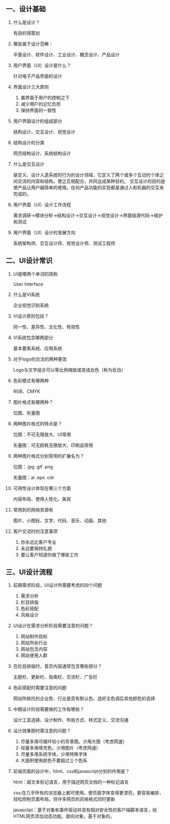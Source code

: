## 一、设计基础
1.	什么是设计？
    
    有目的得策划
2.	哪些属于设计范畴：
    
    平面设计、软件设计、工业设计、概念设计、产品设计
3.	用户界面（UI）设计是什么？

    针对电子产品界面的设计
4.	界面设计三大原则
    1. 置界面于用户的控制之下
    2. 减少用户的记忆负担
    3. 保持界面的一致性
5.	用户界面设计的组成部分

    结构设计、交互设计、视觉设计
6.	结构设计的分类

    网页结构设计、系统结构设计
7.	什么是交互设计

    是定义、设计人造系统的行为的设计领域，它定义了两个或多个互动的个体之间交流的内容和结构，使之互相配合，共同达成某种目的。
    交互设计的目的是使产品让用户越简单的使用。任何产品功能的实现都是通过人和机器的交互来完成的。
8.	用户界面（UI）设计工作流程

    需求调研→模块分析→结构设计→交互设计→视觉设计→界面级源代码→维护和测试
9.	用户界面（UI）设计的发展方向

    系统架构师、交互设计师、视觉设计师、测试工程师
## 二、UI设计常识
1.	UI是哪两个单词的简称

    User Interface
2.	什么是VI系统

    企业视觉识别系统
3.	VI设计原则包括？

    同一性、差异性、文化性、有效性
4.	VI系统包含哪两部分

    基本要素系统、应用系统
5.	对于logo的合法的两种更改

    Logo与文字组合可以等比例缩放或变成白色（称为反白）
6.	色彩模式有哪两种

    RGB、CMYK
7.	图片格式有哪两种？

    位图、矢量图
8.	两种图片格式的特点是？

    位图：不可无限放大、UI常用
    
    矢量图：可无损耗无限放大、印刷品常用
9.	两种图片格式分别常用的扩展名为？

    位图：.jpg .gif .png
    
    矢量图：ai .eps .cdr
10.	可用性设计体现在哪三个方面

    内容布局、使用人性化、美观
11.	常用到的网络资源有

    图片、小图标、文字、代码、音乐、动画、其他
12.	客户交流时的注意事项
    1. 你永远比客户专业
    2. 永远要保持礼貌
    3. 要让客户知道你做了哪些工作


## 三、UI设计流程
1.	前期需求阶段，UI设计所需要考虑的四个问题
    1. 需求分析
    2. 栏目排版
    3. 色彩搭配
    4. 风格设计
2.	UI设计在需求分析阶段需要注意的问题？
    1. 网站制作目标
    2. 网站所处行业
    3. 网站包含内容
    4. 网站使用人群
3.	在栏目排版时，首页内容通常包含哪些部分？

    主题栏、更新栏、指南栏、交流栏、广告栏
4.	色彩搭配时需要注意的问题

    网站所依托的企业色、行业是否有默认色、选好主色调后其他颜色的选择
5.	中期设计阶段需要做的工作有哪些？

    设计工具选择、设计制作、布局方式、样式定义、交流沟通
6.	设计效果图时需注意的问题？
    1. 尽量多用可循环较小的背景图。少用大图（考虑网速）
    2. 经量多用填充色，少用图片（考虑网速）
    3. 尽量多用系统字体，少用特殊字体
    4. 大面积使用颜色不要超过三个色系
7.	前端页面的设计中，html、css和javascript分别的作用是？

    html：超文本标记语言，用于描述网页文档的一种标记语言

    css:在几乎所有的浏览器上都可使用。使页面字体变得更漂亮，更容易编排，轻松控制页面布局。将许多网页的风格格式同时更新

    javasciipt：基于对象和事件驱动并具有相对安全性的客户端脚本语言，给HTML网页添加动态功能。面向对象，基于对象的。

